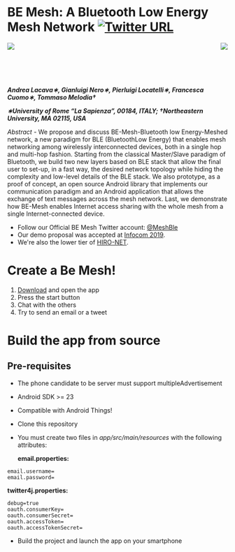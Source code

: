
BE Mesh: A Bluetooth Low Energy Mesh Network
[![Twitter URL](https://img.shields.io/twitter/url/http/shields.io.svg?style=social)](https://twitter.com/MeshBle)
===================================

<img align="left" src="https://www.uniroma1.it/sites/default/files/images/logo/sapienza-big.png"/>
<img align="right" src="https://infocom2019.ieee-infocom.org/sites/infocom2019.ieee-infocom.org/files/ieee-infocom2.png"/>
<br/><br/><br/><br/><br/>



***Andrea Lacava∗, Gianluigi Nero∗, Pierluigi Locatelli∗, Francesca Cuomo∗, Tommaso Melodia†***

***∗University of Rome “La Sapienza”, 00184, ITALY; †Northeastern University, MA 02115, USA***

*Abstract* - We   propose   and   discuss BE-Mesh-Bluetooth low Energy-Meshed network,  a  new  paradigm  for  BLE  (BluetoothLow  Energy)  that  enables  mesh  networking  among  wirelessly interconnected   devices,   both   in   a   single   hop   and   multi-hop fashion.  Starting  from  the  classical  Master/Slave  paradigm  of Bluetooth,  we  build  two  new  layers  based  on  BLE  stack  that allow the final user to set-up, in a fast way, the desired network topology while hiding the complexity and low-level details of the BLE  stack.  We  also  prototype,  as  a  proof  of  concept,  an  open source  Android  library that  implements  our  communication paradigm  and  an  Android  application  that  allows  the  exchange of text messages across the mesh network. Last, we demonstrate how  BE-Mesh  enables  Internet  access  sharing  with  the  whole mesh  from  a  single  Internet-connected  device.

- Follow our Official BE Mesh Twitter account: [@MeshBle](https://twitter.com/MeshBle)
- Our demo proposal was accepted at [Infocom 2019](https://infocom2019.ieee-infocom.org/postersdemos).
- We're also the lower tier of [HIRO-NET](https://github.com/HIRO-NET-Emergency-Network/HIRO-NET).

# Create a Be Mesh!

1. [Download](https://play.google.com/store/apps/details?id=it.drone.mesh) and open the app
2. Press the start button
3. Chat with the others
4. Try to send an email or a tweet


# Build the app from source


## Pre-requisites

- The phone candidate to be server must support multipleAdvertisement
- Android SDK >= 23
- Compatible with Android Things!


- Clone this repository
- You must create two files in *app/src/main/resources* with the following attributes:

   **email.properties:**


```
email.username=
email.password=

```    
    
   **twitter4j.properties:**

```
debug=true
oauth.consumerKey=
oauth.consumerSecret=
oauth.accessToken=
oauth.accessTokenSecret=
```

- Build the project and launch the app on your smartphone 

